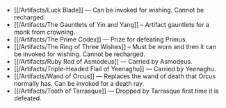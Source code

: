 * [[/Artifacts/Luck Blade]] — Can be invoked for wishing. Cannot be recharged.
* [[/Artifacts/The Gauntlets of Yin and Yang]] – Artifact gauntlets for a monk from crowning.
* [[/Artifacts/The Prime Codex]] — Prize for defeating Primus.
* [[/Artifacts/The Ring of Three Wishes]] – Must be worn and then it can be invoked for wishing. Cannot be recharged.
* [[/Artifacts/Ruby Rod of Asmodeus]] — Carried by Asmodeus.
* [[/Artifacts/Triple-Headed Flail of Yeenaghu]] — Carried by Yeenaghu.
* [[/Artifacts/Wand of Orcus]] — Replaces the wand of death that Orcus normally has. Can be invoked for a death ray.
* [[/Artifacts/Tooth of Tarrasque]] — Dropped by Tarrasque first time it is defeated.
